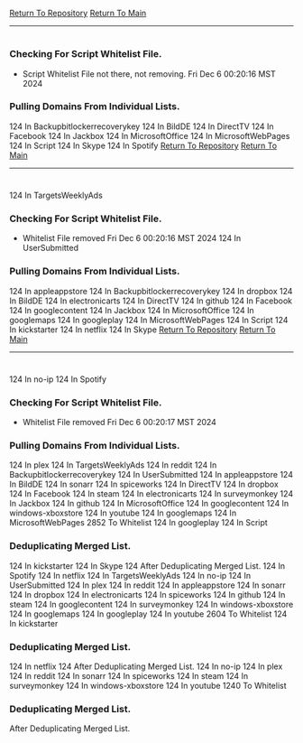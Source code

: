 [Return To Repository](https://github.com/DigitalWarrior/piholeparser/)
[Return To Main](https://github.com/DigitalWarrior/piholeparser/blob/master/RecentRunLogs/Mainlog.md)
____________________________________
# 
### Checking For Script Whitelist File.
* Script Whitelist File not there, not removing. Fri Dec  6 00:20:16 MST 2024
### Pulling Domains From Individual Lists.
124 In Backupbitlockerrecoverykey
124 In BildDE
124 In DirectTV
124 In Facebook
124 In Jackbox
124 In MicrosoftOffice
124 In MicrosoftWebPages
124 In Script
124 In Skype
124 In Spotify
[Return To Repository](https://github.com/DigitalWarrior/piholeparser/)
[Return To Main](https://github.com/DigitalWarrior/piholeparser/blob/master/RecentRunLogs/Mainlog.md)
____________________________________
# 
124 In TargetsWeeklyAds
### Checking For Script Whitelist File.
* Whitelist File removed Fri Dec  6 00:20:16 MST 2024
124 In UserSubmitted
### Pulling Domains From Individual Lists.
124 In appleappstore
124 In Backupbitlockerrecoverykey
124 In dropbox
124 In BildDE
124 In electronicarts
124 In DirectTV
124 In github
124 In Facebook
124 In googlecontent
124 In Jackbox
124 In MicrosoftOffice
124 In googlemaps
124 In googleplay
124 In MicrosoftWebPages
124 In Script
124 In kickstarter
124 In netflix
124 In Skype
[Return To Repository](https://github.com/DigitalWarrior/piholeparser/)
[Return To Main](https://github.com/DigitalWarrior/piholeparser/blob/master/RecentRunLogs/Mainlog.md)
____________________________________
# 
124 In no-ip
124 In Spotify
### Checking For Script Whitelist File.
* Whitelist File removed Fri Dec  6 00:20:17 MST 2024
### Pulling Domains From Individual Lists.
124 In plex
124 In TargetsWeeklyAds
124 In reddit
124 In Backupbitlockerrecoverykey
124 In UserSubmitted
124 In appleappstore
124 In BildDE
124 In sonarr
124 In spiceworks
124 In DirectTV
124 In dropbox
124 In Facebook
124 In steam
124 In electronicarts
124 In surveymonkey
124 In Jackbox
124 In github
124 In MicrosoftOffice
124 In googlecontent
124 In windows-xboxstore
124 In youtube
124 In googlemaps
124 In MicrosoftWebPages
2852 To Whitelist
124 In googleplay
124 In Script
### Deduplicating Merged List.
124 In kickstarter
124 In Skype
124 After Deduplicating Merged List.
124 In Spotify
124 In netflix
124 In TargetsWeeklyAds
124 In no-ip
124 In UserSubmitted
124 In plex
124 In reddit
124 In appleappstore
124 In sonarr
124 In dropbox
124 In electronicarts
124 In spiceworks
124 In github
124 In steam
124 In googlecontent
124 In surveymonkey
124 In windows-xboxstore
124 In googlemaps
124 In googleplay
124 In youtube
2604 To Whitelist
124 In kickstarter
### Deduplicating Merged List.
124 In netflix
124 After Deduplicating Merged List.
124 In no-ip
124 In plex
124 In reddit
124 In sonarr
124 In spiceworks
124 In steam
124 In surveymonkey
124 In windows-xboxstore
124 In youtube
1240 To Whitelist
### Deduplicating Merged List.
 After Deduplicating Merged List.

